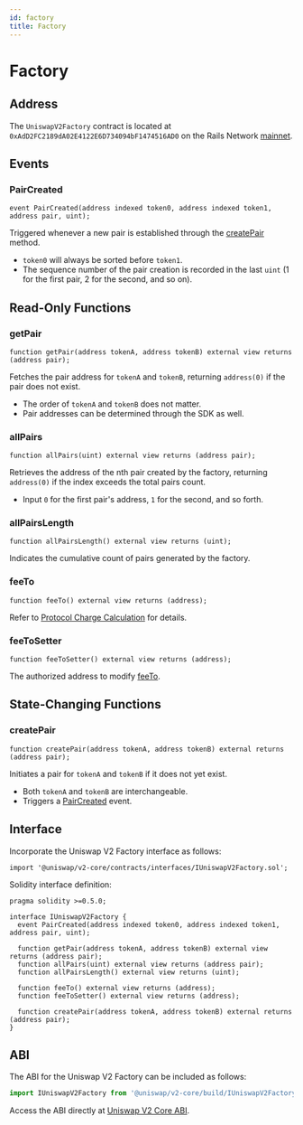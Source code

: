 ```yaml
---
id: factory
title: Factory
---
```


# Factory

## Address

The `UniswapV2Factory` contract is located at `0xAdD2FC2189dA02E4122E6D734094bF1474516AD0` on the Rails Network [mainnet](https://explore.steamexchange.io/address/0xAdD2FC2189dA02E4122E6D734094bF1474516AD0).

## Events

### PairCreated

```solidity
event PairCreated(address indexed token0, address indexed token1, address pair, uint);
```

Triggered whenever a new pair is established through the [createPair](#createpair) method.

- `token0` will always be sorted before `token1`.
- The sequence number of the pair creation is recorded in the last `uint` (1 for the first pair, 2 for the second, and so on).

## Read-Only Functions

### getPair

```solidity
function getPair(address tokenA, address tokenB) external view returns (address pair);
```

Fetches the pair address for `tokenA` and `tokenB`, returning `address(0)` if the pair does not exist.

- The order of `tokenA` and `tokenB` does not matter.
- Pair addresses can be determined through the SDK as well.

### allPairs

```solidity
function allPairs(uint) external view returns (address pair);
```

Retrieves the address of the nth pair created by the factory, returning `address(0)` if the index exceeds the total pairs count.

- Input `0` for the first pair's address, `1` for the second, and so forth.

### allPairsLength

```solidity
function allPairsLength() external view returns (uint);
```

Indicates the cumulative count of pairs generated by the factory.

### feeTo

```solidity
function feeTo() external view returns (address);
```

Refer to [Protocol Charge Calculation](../../concepts/advanced-topics/fees) for details.

### feeToSetter

```solidity
function feeToSetter() external view returns (address);
```

The authorized address to modify [feeTo](#feeto).

## State-Changing Functions

### createPair

```solidity
function createPair(address tokenA, address tokenB) external returns (address pair);
```

Initiates a pair for `tokenA` and `tokenB` if it does not yet exist.

- Both `tokenA` and `tokenB` are interchangeable.
- Triggers a [PairCreated](#paircreated) event.

## Interface

Incorporate the Uniswap V2 Factory interface as follows:

```solidity
import '@uniswap/v2-core/contracts/interfaces/IUniswapV2Factory.sol';
```

Solidity interface definition:

```solidity
pragma solidity >=0.5.0;

interface IUniswapV2Factory {
  event PairCreated(address indexed token0, address indexed token1, address pair, uint);

  function getPair(address tokenA, address tokenB) external view returns (address pair);
  function allPairs(uint) external view returns (address pair);
  function allPairsLength() external view returns (uint);

  function feeTo() external view returns (address);
  function feeToSetter() external view returns (address);

  function createPair(address tokenA, address tokenB) external returns (address pair);
}
```

## ABI

The ABI for the Uniswap V2 Factory can be included as follows:

```typescript
import IUniswapV2Factory from '@uniswap/v2-core/build/IUniswapV2Factory.json'
```

Access the ABI directly at [Uniswap V2 Core ABI](https://unpkg.com/@uniswap/v2-core@1.0.0/build/IUniswapV2Factory.json).
